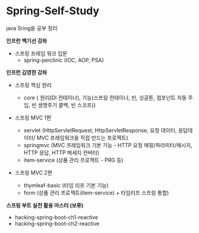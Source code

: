 # Spring-Self-Study

java Sring을 공부 정리

**인프런 백기선 강좌**
* 스프링 프레임 워크 입문 
   - spring-perclinic (IOC, AOP, PSA)


**인프런 김영한 강좌**
* 스프링 핵심 원리 
    - core { 원리(DI 컨테이너), 기능(스프링 컨테이너, 빈, 싱글톤, 컴포넌트 자동 주입, 빈 생명주기 콜백, 빈 스코프)}

* 스프링 MVC 1편
    - servlet (HttpServletRequest, HttpServletResponse, 요청 데이터, 응답데이터/ MVC 프레임워크을 직접 만드는 프로젝트)
    - springmvc (MVC 프레임워크 기본 기능 - HTTP 요청 매핑/파라미터/메시지, HTTP 응답, HTTP 메세지 컨버터) 
    - item-service (상품 관리 프로젝트 - PRG 등)
 
* 스프링 MVC 2편
    - thymleaf-basic (타임 리프 기본 기능)
    - form (상품 관리 프로젝트(item-service) + 타임리프 스프링 통합)


**스프링 부트 실전 활용 마스터 (보류)**
*  hacking-spring-boot-ch1-reactive
*  hacking-spring-boot-ch2-reactive
